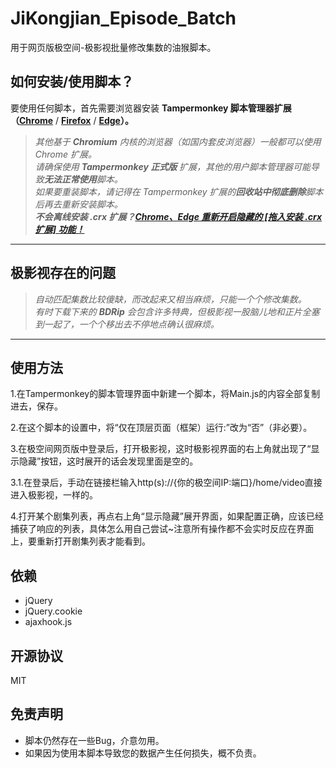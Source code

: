 # JiKongjian_Episode_Batch
用于网页版极空间-极影视批量修改集数的油猴脚本。

## 如何安装/使用脚本？

要使用任何脚本，首先需要浏览器安装 **Tampermonkey  脚本管理器扩展（[Chrome](https://pan.lanzouv.com/b073l8d1e)** / **[Firefox](https://addons.mozilla.org/firefox/addon/tampermonkey/)** / **[Edge](https://microsoftedge.microsoft.com/addons/detail/tampermonkey/iikmkjmpaadaobahmlepeloendndfphd?hl=zh-CN)）。**  

> _其他基于 **Chromium** 内核的浏览器（如国内套皮浏览器）一般都可以使用 Chrome 扩展。_  
> _请确保使用 **Tampermonkey 正式版** 扩展，其他的用户脚本管理器可能导致**无法正常使用**脚本。_  
> _如果要重装脚本，请记得在 Tampermonkey 扩展的**回收站中彻底删除**脚本后再去重新安装脚本。_  
> _**不会离线安装 .crx 扩展？[Chrome、Edge 重新开启隐藏的 [拖入安装 .crx 扩展] 功能！](https://zhuanlan.zhihu.com/p/276027099)**_  
****

## 极影视存在的问题

 > _自动匹配集数比较傻缺，而改起来又相当麻烦，只能一个个修改集数。_  
 > _有时下载下来的 **BDRip** 会包含许多特典，但极影视一股脑儿地和正片全塞到一起了，一个个移出去不停地点确认很麻烦。_
 
****

## 使用方法

1.在Tampermonkey的脚本管理界面中新建一个脚本，将Main.js的内容全部复制进去，保存。

2.在这个脚本的设置中，将“仅在顶层页面（框架）运行:”改为“否”（非必要）。

3.在极空间网页版中登录后，打开极影视，这时极影视界面的右上角就出现了“显示隐藏”按钮，这时展开的话会发现里面是空的。

3.1.在登录后，手动在链接栏输入http(s)://{你的极空间IP:端口}/home/video直接进入极影视，一样的。

4.打开某个剧集列表，再点右上角“显示隐藏”展开界面，如果配置正确，应该已经捕获了响应的列表，具体怎么用自己尝试~注意所有操作都不会实时反应在界面上，要重新打开剧集列表才能看到。


##  依赖

* jQuery 
* jQuery.cookie
* ajaxhook.js

##  开源协议

MIT

##  免责声明

+ 脚本仍然存在一些Bug，介意勿用。
+ 如果因为使用本脚本导致您的数据产生任何损失，概不负责。
